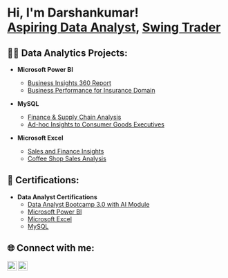 # Hi, I'm Darshankumar! <br/><a href="https://github.com/sparkkplug">Aspiring Data Analyst</a>, <a href="https://t.me/purelylearningnifty">Swing Trader</a>

## 👨‍💻 Data Analytics Projects:

- **Microsoft Power BI**
  - [Business Insights 360 Report](https://github.com/sparkkplug/bi_business_insights_360)
  - [Business Performance for Insurance Domain](https://github.com/sparkkplug/bi_shield_insurance_virtual_internship)

- **MySQL**
  - [Finance & Supply Chain Analysis](https://github.com/sparkkplug/sql_finance_supplychain)
  - [Ad-hoc Insights to Consumer Goods Executives](https://github.com/sparkkplug/sql_consumer_goods)

- **Microsoft Excel**
  - [Sales and Finance Insights](https://github.com/sparkkplug/Excel_Projects)
  - [Coffee Shop Sales Analysis](https://github.com/sparkkplug/excel_coffee_shop)

## 📜 Certifications:

- **Data Analyst Certifications**
  - [Data Analyst Bootcamp 3.0 with AI Module](https://codebasics.io/certificate/image/CB-BT-1-209813)
  - [Microsoft Power BI](https://codebasics.io/certificate/image/CB-49-209813)
  - [Microsoft Excel](https://codebasics.io/certificate/image/CB-51-209813)
  - [MySQL](https://codebasics.io/certificate/image/CB-50-209813)

## 🌐 Connect with me:

[<img align="left" alt="Telegram" width="22px" src="https://simpleicons.org/icons/telegram.svg" />](https://t.me/marketscout)
[<img align="left" alt="LinkedIn" width="22px" src="https://cdn.jsdelivr.net/npm/simple-icons@v3/icons/linkedin.svg" />](https://in.linkedin.com/in/darshankumarvaru)
